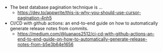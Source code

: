 - The best database pagination technique is ...
  - https://dev.to/appwrite/this-is-why-you-should-use-cursor-pagination-4nh5
- CI/CD with github actions: an end-to-end guide on how to automatically generate release notes from commits.
  - https://medium.com/@luanaos2512/ci-cd-with-github-actions-an-end-to-end-guide-on-how-to-automatically-generate-release-notes-from-b5e3b64e1656
